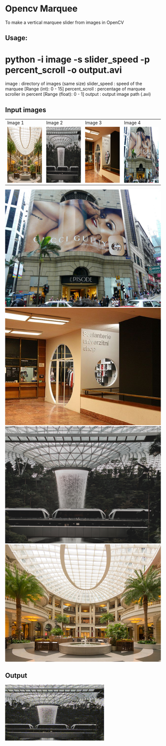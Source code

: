 # Opencv Marquee
To make a vertical marquee slider from images in OpenCV

## Usage:
# python -i image -s slider_speed  -p percent_scroll -o output.avi
image : directory of images (same size)
slider_speed : speed of the marquee [Range (int): 0 - 15]
percent_scroll : percentage of marquee scroller in percent [Range (float): 0 - 1]
output : output image path (.avi)

## Input images

<table>
  <tr>
    <td>Image 1</td>
     <td>Image 2</td>
     <td>Image 3</td>
    <td>Image 4</td>
  </tr>
  <tr>
    <td><img src="https://github.com/2vin/opencv_marquee/blob/master/images/4.png" width=320 height=180></td>
    <td><img src="https://github.com/2vin/opencv_marquee/blob/master/images/3.png" width=320 height=180></td>
    <td><img src="https://github.com/2vin/opencv_marquee/blob/master/images/2.png" width=320 height=180></td>
    <td><img src="https://github.com/2vin/opencv_marquee/blob/master/images/1.png" width=320 height=180></td>
  </tr>
 </table>


![Image](https://github.com/2vin/opencv_marquee/blob/master/images/1.png) ![Image](https://github.com/2vin/opencv_marquee/blob/master/images/2.png) ![Image](https://github.com/2vin/opencv_marquee/blob/master/images/3.png) ![Image](https://github.com/2vin/opencv_marquee/blob/master/images/4.png)

## Output 
![Image](https://github.com/2vin/opencv_marquee/blob/master/result.gif) 
